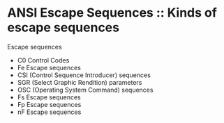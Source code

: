 # ANSI Escape Sequences :: Kinds of escape sequences

Escape sequences
- C0  Control Codes
- Fe  Escape sequences
- CSI (Control Sequence Introducer) sequences
- SGR (Select Graphic Rendition) parameters
- OSC (Operating System Command) sequences
- Fs  Escape sequences
- Fp  Escape sequences
- nF  Escape sequences
